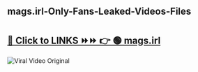 
 ## mags.irl-Only-Fans-Leaked-Videos-Files

# <h2><a href="https://mediaupload.pro?mags.irl">🔗 Click to LINKS ⏩⏩ 👉 🟢 mags.irl </a></h2>

<a href="https://mediaupload.pro?mags.irl" rel="nofollow" data-target="animated-image.originalLink"><img src="https://i.ibb.co.com/xMMVF88/686577567.gif" alt="Viral Video Original" style="max-width: 100%; display: inline-block;" data-target="animated-image.originalImage"></a>
